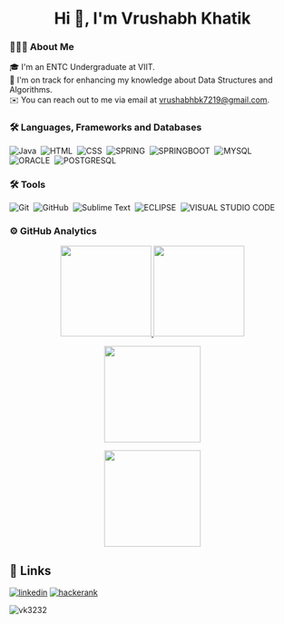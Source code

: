 <h1 align="center">Hi 👋, I'm Vrushabh Khatik</h1>

### 👨🏻‍💻 About Me
🎓 I'm an ENTC Undergraduate at VIIT.\
🌱 I'm on track for enhancing my knowledge about Data Structures and Algorithms.\
✉️ You can reach out to me via email at vrushabhbk7219@gmail.com.

### 🛠 Languages, Frameworks and Databases
![Java](https://img.shields.io/badge/-Java-05122A?style=flat&logo=java)&nbsp;
![HTML](https://img.shields.io/badge/-HTML-05122A?style=flat&logo=HTML5)&nbsp;
![CSS](https://img.shields.io/badge/-CSS-05122A?style=flat&logo=CSS3)&nbsp;
![SPRING](https://img.shields.io/badge/Spring-6DB33F?style=flat&logo=spring&logoColor=white)&nbsp;
![SPRINGBOOT](https://img.shields.io/badge/Spring_Boot-F2F4F9?style=flat&logo=spring-boot)&nbsp;
![MYSQL](https://img.shields.io/badge/MySQL-005C84?style=flat&logo=mysql&logoColor=white)&nbsp;
![ORACLE](https://img.shields.io/badge/Oracle-F80000?style=flat&logo=oracle&logoColor=black)&nbsp;
![POSTGRESQL](https://img.shields.io/badge/PostgreSQL-316192?style=flat&logo=postgresql&logoColor=white)&nbsp;

### 🛠 Tools
![Git](https://img.shields.io/badge/-Git-05122A?style=flat&logo=git)&nbsp;
![GitHub](https://img.shields.io/badge/-GitHub-05122A?style=flat&logo=github)&nbsp;
![Sublime Text](https://img.shields.io/badge/-Sublime_Text-05122A?style=flat&logo=sublime-text&logoColor=FF9800)&nbsp;
![ECLIPSE](https://img.shields.io/badge/Eclipse-2C2255?style=flat&logo=eclipse&logoColor=white)&nbsp;
![VISUAL STUDIO CODE](https://img.shields.io/badge/Visual_Studio_Code-0078D4?style=FLAT&logo=visual%20studio%20code&logoColor=white)&nbsp;

### ⚙️ GitHub Analytics
<p align="center">
<a href="https://github.com/vk3232">
  <img height="160em" src="https://github-readme-stats.vercel.app/api?username=vk3232&show_icons=true&theme=github_dark&include_all_commits=true&count_private=true"/>
  <img height="160em" src="https://github-readme-stats.vercel.app/api/top-langs/?username=vk3232&layout=compact&theme=github_dark&&hide=jupyter%20notebook"/>
</a>
</p>

<p align="center">
<a href="https://github.com/vk3232">
  <img height="170em" src="https://github-readme-streak-stats.herokuapp.com?user=vk3232&theme=github-dark-blue"/>
  </a>
</p>

<p align="center">
<a href="https://github.com/vk3232">
  <img height="170em" src="http://github-profile-summary-cards.vercel.app/api/cards/profile-details?username=vk3232&theme=dracula"/>
  </a>
</p>

## 🔗 Links

[![linkedin](https://img.shields.io/badge/linkedin-0A66C2?style=for-the-badge&logo=linkedin&logoColor=white)](https://www.linkedin.com/in/vrushabhkhatik/)
[![hackerank](https://img.shields.io/badge/-Hackerrank-2EC866?style=for-the-badge&logo=HackerRank&logoColor=white)](https://www.hackerrank.com/vrushabh_Khatik)
<p align="left"> <img src="https://komarev.com/ghpvc/?username=vk3232&label=Profile%20views&color=0e75b6&style=flat" alt="vk3232" /> </p>


